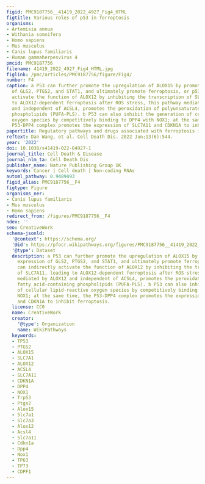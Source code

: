 ```yaml
---
figid: PMC9187756__41419_2022_4927_Fig4_HTML
figtitle: Various roles of p53 in ferroptosis
organisms:
- Artemisia annua
- Withania somnifera
- Homo sapiens
- Mus musculus
- Canis lupus familiaris
- Human gammaherpesvirus 4
pmcid: PMC9187756
filename: 41419_2022_4927_Fig4_HTML.jpg
figlink: /pmc/articles/PMC9187756/figure/Fig4/
number: F4
caption: a P53 can further promote the upregulation of ALOX15 by promoting the expression
  of GLS2, PTGS2, and STAT1, and ultimately promote ferroptosis, or p53 can indirectly
  activate the function of ALOX12 by inhibiting the transcription of SLC7A11, leading
  to ALOX12-dependent ferroptosis after ROS stress, this pathway mediated by ALOX12
  and independent of ACSL4, promotes the peroxidation of polyunsaturated fatty acid-containing
  phospholipids (PUFA-PLS). b P53 can also inhibit the generation of cellular lipid-reactive
  oxygen species by competitively binding to DPP4 with NOX1; at the same time, the
  P53-DPP4 complex promotes the expression of SLC7A11 and CDKN1A to inhibit ferroptosis.
papertitle: Regulatory pathways and drugs associated with ferroptosis in tumors.
reftext: Dan Wang, et al. Cell Death Dis. 2022 Jun;13(6):544.
year: '2022'
doi: 10.1038/s41419-022-04927-1
journal_title: Cell Death & Disease
journal_nlm_ta: Cell Death Dis
publisher_name: Nature Publishing Group UK
keywords: Cancer | Cell death | Non-coding RNAs
automl_pathway: 0.9489493
figid_alias: PMC9187756__F4
figtype: Figure
organisms_ner:
- Canis lupus familiaris
- Mus musculus
- Homo sapiens
redirect_from: /figures/PMC9187756__F4
ndex: ''
seo: CreativeWork
schema-jsonld:
  '@context': https://schema.org/
  '@id': https://pfocr.wikipathways.org/figures/PMC9187756__41419_2022_4927_Fig4_HTML.html
  '@type': Dataset
  description: a P53 can further promote the upregulation of ALOX15 by promoting the
    expression of GLS2, PTGS2, and STAT1, and ultimately promote ferroptosis, or p53
    can indirectly activate the function of ALOX12 by inhibiting the transcription
    of SLC7A11, leading to ALOX12-dependent ferroptosis after ROS stress, this pathway
    mediated by ALOX12 and independent of ACSL4, promotes the peroxidation of polyunsaturated
    fatty acid-containing phospholipids (PUFA-PLS). b P53 can also inhibit the generation
    of cellular lipid-reactive oxygen species by competitively binding to DPP4 with
    NOX1; at the same time, the P53-DPP4 complex promotes the expression of SLC7A11
    and CDKN1A to inhibit ferroptosis.
  license: CC0
  name: CreativeWork
  creator:
    '@type': Organization
    name: WikiPathways
  keywords:
  - TP53
  - PTGS2
  - ALOX15
  - SLC7A1
  - ALOX12
  - ACSL4
  - SLC7A11
  - CDKN1A
  - DPP4
  - NOX1
  - Trp53
  - Ptgs2
  - Alox15
  - Slc7a1
  - Slc7a3
  - Alox12
  - Acsl4
  - Slc7a11
  - Cdkn1a
  - Dpp4
  - Nox1
  - TP63
  - TP73
  - CDPF1
---
```

